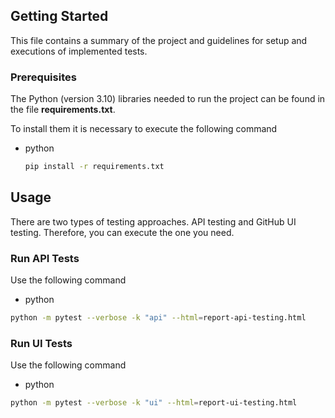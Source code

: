 ## Getting Started
This file contains a summary of the project and guidelines for setup and executions of implemented tests.

### Prerequisites
The Python (version 3.10) libraries needed to run the project can be found in the file **requirements.txt**.

To install them it is necessary to execute the following command
* python
  ```sh
  pip install -r requirements.txt
  ```
## Usage
There are two types of testing approaches. API testing and GitHub UI testing. Therefore, you can execute the one you need.

### Run API Tests
Use the following command
* python
```sh
python -m pytest --verbose -k "api" --html=report-api-testing.html
```

### Run UI Tests
Use the following command
* python
```sh
python -m pytest --verbose -k "ui" --html=report-ui-testing.html
```
